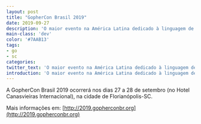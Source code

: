 ```yaml
---
layout: post
title: "GopherCon Brasil 2019"
date: 2019-09-27
description: 'O maior evento na América Latina dedicado à linguagem de programação Go.'
main-class: 'dev'
color: '#7AAB13'
tags:
- go
- sc
categories:
twitter_text: 'O maior evento na América Latina dedicado à linguagem de programação Go.'
introduction: 'O maior evento na América Latina dedicado à linguagem de programação Go.'
---
```


A GopherCon Brasil 2019 ocorrerá nos dias 27 a 28 de setembro (no Hotel Canasvieiras Internacional), na cidade de Florianópolis-SC.

Mais informações em: [http://2019.gopherconbr.org](http://2019.gopherconbr.org)
